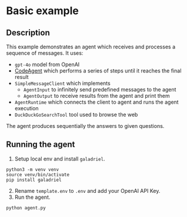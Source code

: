 # Basic example

## Description

This example demonstrates an agent which receives and processes a sequence of messages. It uses:

- `gpt-4o` model from OpenAI
- [CodeAgent](https://github.com/galadriel-ai/galadriel/blob/main/galadriel/agent.py) which performs a series of steps until it reaches the final result
- `SimpleMessageClient` which implements
  - `AgentInput` to infinitely send predefined messages to the agent
  - `AgentOutput` to receive results from the agent and print them
- `AgentRuntime` which connects the client to agent and runs the agent execution
- `DuckDuckGoSearchTool` tool used to browse the web

The agent produces sequentially the answers to given questions.

## Running the agent

1. Setup local env and install `galadriel`.

```shell
python3 -m venv venv
source venv/bin/activate
pip install galadriel
```

2. Rename `template.env` to `.env` and add your OpenAI API Key.
3. Run the agent.

```shell
python agent.py
```
